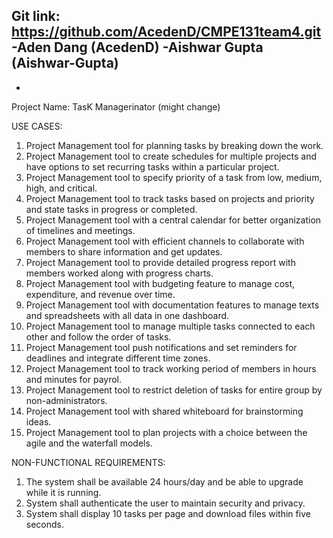 Git link: https://github.com/AcedenD/CMPE131team4.git
-Aden Dang (AcedenD)
-Aishwar Gupta (Aishwar-Gupta)
-
-

Project Name: TasK Managerinator (might change)

USE CASES:

1) Project Management tool for planning tasks by breaking down the work.
2) Project Management tool to create schedules for multiple projects and have options to set recurring tasks within a particular project.
3) Project Management tool to specify priority of a task from low, medium, high, and critical.
4) Project Management tool to track tasks based on projects and priority and state tasks in progress or completed.
5) Project Management tool with a central calendar for better organization of timelines and meetings.
6) Project Management tool with efficient channels to collaborate with members to share information and get updates.
7) Project Management tool to provide detailed progress report with members worked along with progress charts.
8) Project Management tool with budgeting feature to manage cost, expenditure, and revenue over time.
9) Project Management tool with documentation features to manage texts and spreadsheets with all data in one dashboard.
10) Project Management tool to manage multiple tasks connected to each other and follow the order of tasks.
11) Project Management tool push notifications and set reminders for deadlines and integrate different time zones.
12) Project Management tool to track working period of members in hours and minutes for payrol.
13) Project Management tool to restrict deletion of tasks for entire group by non-administrators. 
14) Project Management tool with shared whiteboard for brainstorming ideas.
15) Project Management tool to plan projects with a choice between the agile and the waterfall models.




NON-FUNCTIONAL REQUIREMENTS:
1) The system shall be available 24 hours/day and be able to upgrade while it is running.
2) System shall authenticate the user to maintain security and privacy.
3) System shall display 10 tasks per page and download files within five seconds.

